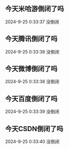 ## 今天米哈游倒闭了吗

2024-9-25 0:33:37 没倒闭

## 今天腾讯倒闭了吗

2024-9-25 0:33:38 没倒闭

## 今天微博倒闭了吗

2024-9-25 0:33:38 没倒闭

## 今天百度倒闭了吗

2024-9-25 0:33:39 没倒闭

## 今天CSDN倒闭了吗

2024-9-25 0:33:40 没倒闭

